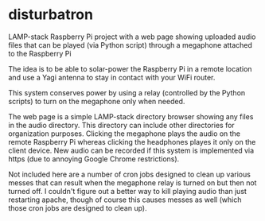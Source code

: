 # disturbatron
LAMP-stack Raspberry Pi project with a web page showing uploaded audio files that can be played (via Python script) through a megaphone attached to the Raspberry Pi


The idea is to be able to solar-power the Raspberry Pi in a remote location and use a Yagi antenna to stay in contact with your WiFi router.  

This system conserves power by using a relay (controlled by the Python scripts) to turn on the megaphone only when needed.

The web page is a simple LAMP-stack directory browser showing any files in the audio directory.  This directory can include other directories
for organization purposes.  Clicking the megaphone plays the audio on the remote Raspberry Pi whereas clicking the headphones playes it
only on the client device.  New audio can be recorded if this system is implemented via https (due to annoying Google Chrome restrictions).

Not included here are a number of cron jobs designed to clean up various messes that can result when the megaphone relay is turned on but then not turned off.  I couldn't figure out a better way to kill playing audio than just restarting apache, though of course this causes messes as well (which those cron jobs are designed to clean up). 
